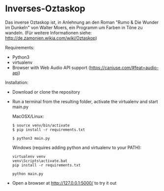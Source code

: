 # Inverses-Oztaskop

Das inverse Oztaskop ist, in Anlehnung an den Roman "Rumo & Die Wunder im Dunkeln" von Walter Moers, 
ein Programm um Farben in Töne zu wandeln.
(Für weitere Informationen siehe: http://de.zamonien.wikia.com/wiki/Oztaskop)

Requirements:
- Python3
- virtualenv
- Browser with Web Audio API support (https://caniuse.com/#feat=audio-api)

Installation:
- Download or clone the repository
- Run a terminal from the resulting folder, activate the virtualenv and start main.py

  MacOSX/Linux:
  ```
  $ source venv/bin/activate
  $ pip install -r requirements.txt
  
  $ python3 main.py
  ```

  Windows (requires adding python and virtualenv to your PATH):
  ```
  virtualenv venv
  venv\Scripts\activate.bat 
  pip install -r requirements.txt

  python main.py
  ```
- Open a browser at http://127.0.0.1:5000/ to try it out
